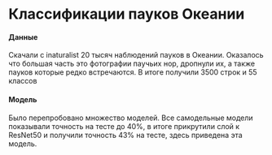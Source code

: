 # Классификации пауков Океании

#### Данные

Скачали с inaturalist 20 тысяч наблюдений пауков в Океании. Оказалось что большая часть это фотографии паучьих нор, дропнули их, а также пауков которые редко встречаются. В итоге получили 3500 строк и 55 классов

#### Модель

Было перепробовано множество моделей. Все самодельные модели показывали точность на тесте до 40%, в итоге прикрутили слой к ResNet50 и получили точность 43% на тесте, здесь приведена эта модель.
